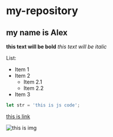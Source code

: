 # my-repository
## my name is Alex

**this text will be bold**
*this text will be italic*

List:
 * Item 1
 * Item 2
   * Item 2.1
   * Item 2.2
 * Item 3

```javascript
let str = 'this is js code';
```

[this is link](https://github.com)

![this is img](https://t4.ftcdn.net/jpg/04/35/74/31/360_F_435743102_T53hHHStQipqs9w2XOIKI1cArHIwE3XX.jpg)
